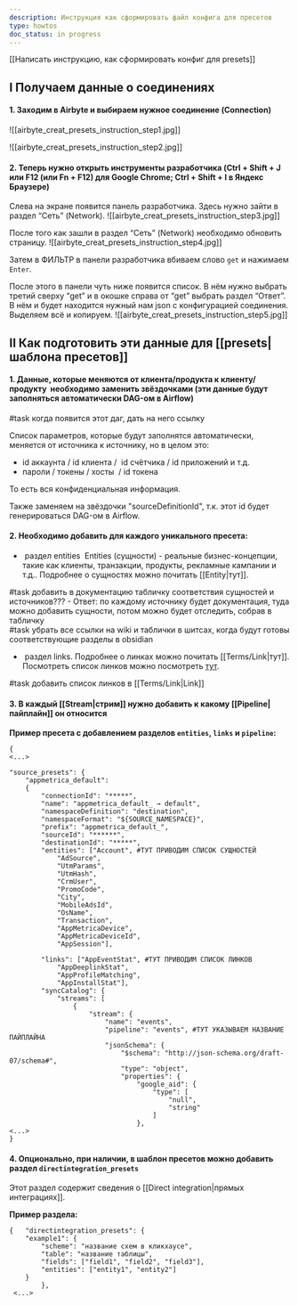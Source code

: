 ```yaml
---
description: Инструкция как сформировать файл конфига для пресетов
type: howtos
doc_status: in progress
---
```

[[Написать инструкцию, как сформировать конфиг для presets]]

## I Получаем данные о соединениях

#### 1. Заходим в Airbyte и выбираем нужное соединение (Connection)

![[airbyte_creat_presets_instruction_step1.jpg]]

![[airbyte_creat_presets_instruction_step2.jpg]]

  
#### 2. Теперь нужно открыть инструменты разработчика (Ctrl + Shift + J или F12 (или Fn + F12) для Google Chrome; Ctrl + Shift + I в Яндекс Браузере)
Слева на экране появится панель разработчика. Здесь нужно зайти в раздел “Сеть” (Network).
![[airbyte_creat_presets_instruction_step3.jpg]]

После того как зашли в раздел “Сеть” (Network) необходимо обновить страницу.
![[airbyte_creat_presets_instruction_step4.jpg]]

Затем в ФИЛЬТР в панели разработчика вбиваем слово `get` и нажимаем `Enter`.

После этого в панели чуть ниже появится список. В нём нужно выбрать третий сверху “get” и в окошке справа от “get” выбрать раздел “Ответ”. В нём и будет находится нужный нам json с конфигурацией соединения. Выделяем всё и копируем.
![[airbyte_creat_presets_instruction_step5.jpg]]


## II Как подготовить эти данные для [[presets|шаблона пресетов]]

#### 1. Данные, которые меняются от клиента/продукта к клиенту/продукту  необходимо заменить звёздочками (эти данные будут заполняться автоматически DAG-ом в Airflow) 

#task когда появится этот даг, дать на него ссылку

Список параметров, которые будут заполнятся автоматически, меняется от источника к источнику, но в целом это:

- id аккаунта / id клиента /  id счётчика / id приложений и т.д.
- пароли / токены / хосты  / id токена

То есть вся конфиденциальная информация.

Также заменяем на звёздочки "sourceDefinitionId", т.к. этот id будет генерироваться DAG-ом в Airflow. 
#### 2. Необходимо добавить для каждого уникального пресета:

-  раздел entities 
	Entities (сущности) - реальные бизнес-концепции, такие как клиенты, транзакции, продукты, рекламные кампании и т.д.. Подробнее о сущностях можно почитать [[Entity|тут]]. 

#task добавить в документацию табличку соответствия сущностей и источников??? - Ответ: по каждому источнику будет документация, туда можно добавить сущности, потом можно будет отследить, собрав в табличку   
#task убрать все ссылки на wiki и таблички в шитсах, когда будут готовы соответствующие разделы в obsidian 

-  раздел links. 
	Подробнее о линках можно почитать [[Terms/Link|тут]].
	Посмотреть список линков можно посмотреть [тут](https://docs.google.com/spreadsheets/d/17L2DaVe9fkugxNb99yqwg9e5r3wZ1ia7S_RBx3ZHh9A/edit?gid=99744490#gid=99744490).

#task добавить список линков в [[Terms/Link|Link]]

#### 3. В каждый [[Stream|стрим]] нужно добавить к какому [[Pipeline|пайплайн]] он относится

**Пример пресета с добавлением разделов `entities`, `links` и `pipeline`:**
```
{   
<...>

"source_presets": {
    "appmetrica_default":
    {
        "connectionId": "*****",
        "name": "appmetrica_default_ → default",
        "namespaceDefinition": "destination",
        "namespaceFormat": "${SOURCE_NAMESPACE}",
        "prefix": "appmetrica_default_",
        "sourceId": "******",
        "destinationId": "*****",
        "entities": ["Account", #ТУТ ПРИВОДИМ СПИСОК СУЩНОСТЕЙ
            "AdSource",
            "UtmParams",
            "UtmHash",
            "CrmUser",
            "PromoCode",
            "City",
            "MobileAdsId",
            "OsName",
            "Transaction",
            "AppMetricaDevice",
            "AppMetricaDeviceId",
            "AppSession"],

        "links": ["AppEventStat", #ТУТ ПРИВОДИМ СПИСОК ЛИНКОВ
            "AppDeeplinkStat",
            "AppProfileMatching",
            "AppInstallStat"],        
        "syncCatalog": {
            "streams": [
                {
                    "stream": {
                        "name": "events",
                        "pipeline": "events", #ТУТ УКАЗЫВАЕМ НАЗВАНИЕ ПАЙПЛАЙНА
                        "jsonSchema": {
                            "$schema": "http://json-schema.org/draft-07/schema#",
                            "type": "object",
                            "properties": {
                                "google_aid": {
                                    "type": [
                                        "null",
                                        "string"
                                    ]
                                },
<...>
}
```

#### 4. Опционально, при наличии, в шаблон пресетов можно добавить раздел `directintegration_presets`

Этот раздел содержит сведения о [[Direct integration|прямых интеграциях]].

**Пример раздела:**
```
{   "directintegration_presets": {
    "example1": {
        "scheme": "название схем в кликхаусе",
        "table": "название таблицы",
        "fields": ["field1", "field2", "field3"],
        "entities": ["entity1", "entity2"]
    }      
        },
 <...>
```